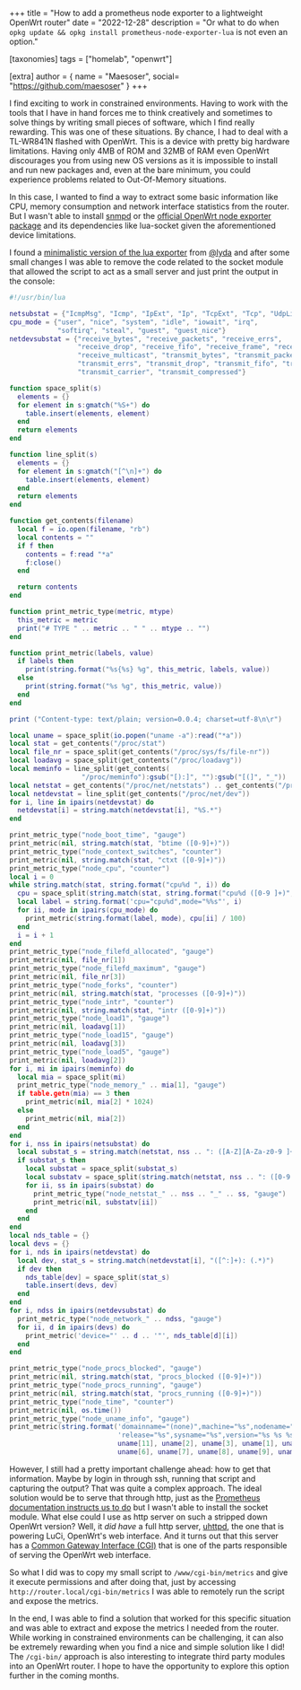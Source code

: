 +++
title = "How to add a prometheus node exporter to a lightweight OpenWrt router"
date = "2022-12-28"
description = "Or what to do when `opkg update && opkg install prometheus-node-exporter-lua` is not even an option."

[taxonomies]
tags = ["homelab", "openwrt"]

[extra]
author = { name = "Maesoser", social= "https://github.com/maesoser" }
+++

I find exciting to work in constrained environments. Having to work with the tools that I have in hand forces me to think creatively and sometimes to solve things by writing small pieces of software, which I find really rewarding. This was one of these situations. By chance, I had to deal with a TL-WR841N flashed with OpenWrt. This is a device with pretty big hardware limitations. Having only 4MB of ROM and 32MB of RAM even OpenWrt discourages you from using new OS versions as it is impossible to install and run new packages and, even at the bare minimum, you could experience problems related to Out-Of-Memory situations.

In this case, I wanted to find a way to extract some basic information like CPU, memory consumption and network interface statistics from the router. But I wasn't able to install [snmpd](https://openwrt.org/packages/pkgdata/snmpd) or the [official OpenWrt node exporter package](https://openwrt.org/packages/pkgdata/prometheus-node-exporter-lua) and its dependencies like lua-socket given the aforementioned device limitations.

I found a [minimalistic version of the lua exporter](https://gist.github.com/lyda/ba33d229a1c01fc5e445) from [@lyda](https://github.com/lyda) and after some small changes I was able to remove the code related to the socket module that allowed the script to act as a small server and just print the output in the console:

```lua
#!/usr/bin/lua

netsubstat = {"IcmpMsg", "Icmp", "IpExt", "Ip", "TcpExt", "Tcp", "UdpLite", "Udp"}
cpu_mode = {"user", "nice", "system", "idle", "iowait", "irq",
            "softirq", "steal", "guest", "guest_nice"}
netdevsubstat = {"receive_bytes", "receive_packets", "receive_errs",
                 "receive_drop", "receive_fifo", "receive_frame", "receive_compressed",
                 "receive_multicast", "transmit_bytes", "transmit_packets",
                 "transmit_errs", "transmit_drop", "transmit_fifo", "transmit_colls",
                 "transmit_carrier", "transmit_compressed"}

function space_split(s)
  elements = {}
  for element in s:gmatch("%S+") do
    table.insert(elements, element)
  end
  return elements
end

function line_split(s)
  elements = {}
  for element in s:gmatch("[^\n]+") do
    table.insert(elements, element)
  end
  return elements
end

function get_contents(filename)
  local f = io.open(filename, "rb")
  local contents = ""
  if f then
    contents = f:read "*a"
    f:close()
  end

  return contents
end

function print_metric_type(metric, mtype)
  this_metric = metric
  print("# TYPE " .. metric .. " " .. mtype .. "")
end

function print_metric(labels, value)
  if labels then
    print(string.format("%s{%s} %g", this_metric, labels, value))
  else
    print(string.format("%s %g", this_metric, value))
  end
end

print ("Content-type: text/plain; version=0.0.4; charset=utf-8\n\r")

local uname = space_split(io.popen("uname -a"):read("*a"))
local stat = get_contents("/proc/stat")
local file_nr = space_split(get_contents("/proc/sys/fs/file-nr"))
local loadavg = space_split(get_contents("/proc/loadavg"))
local meminfo = line_split(get_contents(
                  "/proc/meminfo"):gsub("[):]", ""):gsub("[(]", "_"))
local netstat = get_contents("/proc/net/netstats") .. get_contents("/proc/net/snmp")
local netdevstat = line_split(get_contents("/proc/net/dev"))
for i, line in ipairs(netdevstat) do
  netdevstat[i] = string.match(netdevstat[i], "%S.*")
end

print_metric_type("node_boot_time", "gauge")
print_metric(nil, string.match(stat, "btime ([0-9]+)"))
print_metric_type("node_context_switches", "counter")
print_metric(nil, string.match(stat, "ctxt ([0-9]+)"))
print_metric_type("node_cpu", "counter")
local i = 0
while string.match(stat, string.format("cpu%d ", i)) do
  cpu = space_split(string.match(stat, string.format("cpu%d ([0-9 ]+)", i)))
  local label = string.format('cpu="cpu%d",mode="%%s"', i)
  for ii, mode in ipairs(cpu_mode) do
    print_metric(string.format(label, mode), cpu[ii] / 100)
  end
  i = i + 1
end
print_metric_type("node_filefd_allocated", "gauge")
print_metric(nil, file_nr[1])
print_metric_type("node_filefd_maximum", "gauge")
print_metric(nil, file_nr[3])
print_metric_type("node_forks", "counter")
print_metric(nil, string.match(stat, "processes ([0-9]+)"))
print_metric_type("node_intr", "counter")
print_metric(nil, string.match(stat, "intr ([0-9]+)"))
print_metric_type("node_load1", "gauge")
print_metric(nil, loadavg[1])
print_metric_type("node_load15", "gauge")
print_metric(nil, loadavg[3])
print_metric_type("node_load5", "gauge")
print_metric(nil, loadavg[2])
for i, mi in ipairs(meminfo) do
  local mia = space_split(mi)
  print_metric_type("node_memory_" .. mia[1], "gauge")
  if table.getn(mia) == 3 then
    print_metric(nil, mia[2] * 1024)
  else
    print_metric(nil, mia[2])
  end
end
for i, nss in ipairs(netsubstat) do
  local substat_s = string.match(netstat, nss .. ": ([A-Z][A-Za-z0-9 ]+)")
  if substat_s then
    local substat = space_split(substat_s)
    local substatv = space_split(string.match(netstat, nss .. ": ([0-9 -]+)"))
    for ii, ss in ipairs(substat) do
      print_metric_type("node_netstat_" .. nss .. "_" .. ss, "gauge")
      print_metric(nil, substatv[ii])
    end
  end
end
local nds_table = {}
local devs = {}
for i, nds in ipairs(netdevstat) do
  local dev, stat_s = string.match(netdevstat[i], "([^:]+): (.*)")
  if dev then
    nds_table[dev] = space_split(stat_s)
    table.insert(devs, dev)
  end
end
for i, ndss in ipairs(netdevsubstat) do
  print_metric_type("node_network_" .. ndss, "gauge")
  for ii, d in ipairs(devs) do
    print_metric('device="' .. d .. '"', nds_table[d][i])
  end
end

print_metric_type("node_procs_blocked", "gauge")
print_metric(nil, string.match(stat, "procs_blocked ([0-9]+)"))
print_metric_type("node_procs_running", "gauge")
print_metric(nil, string.match(stat, "procs_running ([0-9]+)"))
print_metric_type("node_time", "counter")
print_metric(nil, os.time())
print_metric_type("node_uname_info", "gauge")
print_metric(string.format('domainname="(none)",machine="%s",nodename="%s",' ..
                           'release="%s",sysname="%s",version="%s %s %s %s %s %s %s"',
                           uname[11], uname[2], uname[3], uname[1], uname[4], uname[5],
                           uname[6], uname[7], uname[8], uname[9], uname[10]), 1)
```

However, I still had a pretty important challenge ahead: how to get that information. Maybe by login in through ssh, running that script and capturing the output? That was quite a complex approach. The ideal solution would be to serve that through http, just as the [Prometheus documentation instructs us to do](https://prometheus.io/docs/instrumenting/writing_exporters/) but I wasn't able to install the socket module. What else could I use as http server on such a stripped down OpenWrt version? Well, it _did have_ a full http server, [uhttpd](https://openwrt.org/docs/guide-user/services/webserver/http.uhttpd), the one that is powering LuCi, OpenWrt's web interface. And it turns out that this server has a [Common Gateway Interface (CGI)](https://en.wikipedia.org/wiki/Common_Gateway_Interface) that is one of the parts responsible of serving the OpenWrt web interface.

So what I did was to copy my small script to `/www/cgi-bin/metrics` and give it execute permissions and after doing that, just by accessing `http://router.local/cgi-bin/metrics` I was able to remotely run the script and expose the metrics.

In the end, I was able to find a solution that worked for this specific situation and was able to extract and expose the metrics I needed from the router. While working in constrained environments can be challenging, it can also be extremely rewarding when you find a nice and simple solution like I did! The `/cgi-bin/` approach is also interesting to integrate third party modules into an OpenWrt router. I hope to have the opportunity to explore this option further in the coming months.
